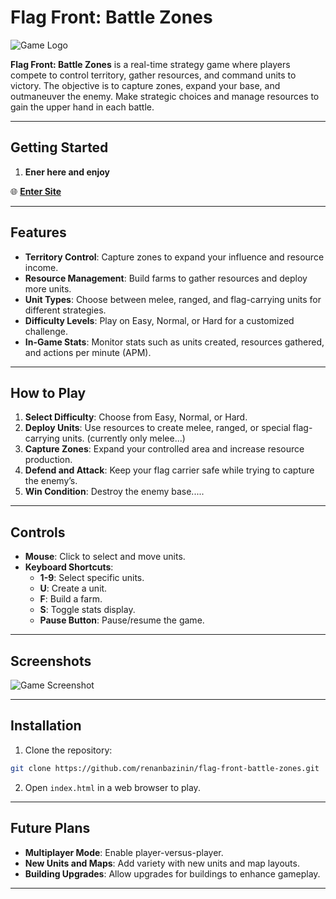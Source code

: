 # Flag Front: Battle Zones

![Game Logo](https://i.imgur.com/kuaF8aK.png)

**Flag Front: Battle Zones** is a real-time strategy game where players compete to control territory, gather resources, and command units to victory. The objective is to capture zones, expand your base, and outmaneuver the enemy. Make strategic choices and manage resources to gain the upper hand in each battle.

---

## Getting Started
1. **Ener here and enjoy**

🌐 [**Enter Site**](https://renanbazinin.github.io/-Flag-Front-Battle-Zones/)  

---

## Features
- **Territory Control**: Capture zones to expand your influence and resource income.
- **Resource Management**: Build farms to gather resources and deploy more units.
- **Unit Types**: Choose between melee, ranged, and flag-carrying units for different strategies.
- **Difficulty Levels**: Play on Easy, Normal, or Hard for a customized challenge.
- **In-Game Stats**: Monitor stats such as units created, resources gathered, and actions per minute (APM).

---

## How to Play
1. **Select Difficulty**: Choose from Easy, Normal, or Hard.
2. **Deploy Units**: Use resources to create melee, ranged, or special flag-carrying units. (currently only melee...)
3. **Capture Zones**: Expand your controlled area and increase resource production.
4. **Defend and Attack**: Keep your flag carrier safe while trying to capture the enemy’s.
5. **Win Condition**: Destroy the enemy base.....

---

## Controls
- **Mouse**: Click to select and move units.
- **Keyboard Shortcuts**:
  - **1-9**: Select specific units.
  - **U**: Create a unit.
  - **F**: Build a farm.
  - **S**: Toggle stats display.
  - **Pause Button**: Pause/resume the game.

---

## Screenshots

![Game Screenshot](https://i.imgur.com/dzuyjX0.png)

---

## Installation
1. Clone the repository:
```bash
git clone https://github.com/renanbazinin/flag-front-battle-zones.git
```
2. Open `index.html` in a web browser to play.

---

## Future Plans
- **Multiplayer Mode**: Enable player-versus-player.
- **New Units and Maps**: Add variety with new units and map layouts.
- **Building Upgrades**: Allow upgrades for buildings to enhance gameplay.

---

